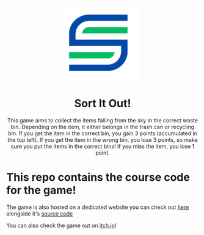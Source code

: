 <p align="center">
  <img src="assets/Logo.png" width="200px" height="200px"/>
</p>

<div align="center">
  <h1>Sort It Out!</h1>
  <p> This game aims to collect the items falling from the sky in the correct waste bin. Depending on the item, it either belongs in the trash can or recycling bin. If you get the item in the correct bin, you gain 3 points (accumulated in the top left). If you get the item in the wrong bin, you lose 3 points, so make sure you put the items in the correct bins! If you miss the item, you lose 1 point.</p>
</div>

# This repo contains the course code for the game!
The game is also hosted on a dedicated website you can check out [here](https://abinashnagendran.github.io/htv-site/) alongside it's [source code](https://github.com/AbinashNagendran/htv-site?tab=readme-ov-file)

You can also check the game out on [itch.io](https://k1d0.itch.io/htv-game)!
